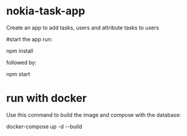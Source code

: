 # nokia-task-app
Create an app to add tasks, users and attribute tasks to users

#start the app
run:

npm install

followed by:

npm start

# run with docker
Use this command to build the image and compose with the database:

docker-compose up -d --build
